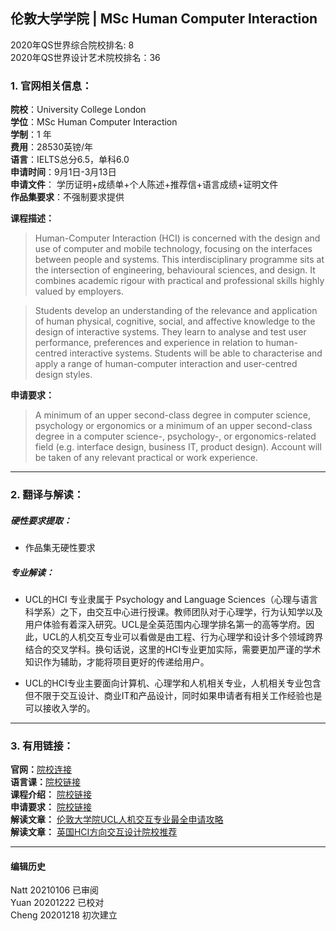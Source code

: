 ## 伦敦大学学院 | MSc Human Computer Interaction  

2020年QS世界综合院校排名: 8          
2020年QS世界设计艺术院校排名：36

### 1. 官网相关信息：

**院校**：University College London   
**学位**：MSc Human Computer Interaction  
**学制**：1 年  
**费用**：28530英镑/年   
**语言**：IELTS总分6.5，单科6.0  
**申请时间**：9月1日-3月13日  
**申请文件**： 学历证明+成绩单+个人陈述+推荐信+语言成绩+证明文件  
**作品集要求**：不强制要求提供  

**课程描述：**   

> Human-Computer Interaction (HCI) is concerned with the design and use of computer and mobile technology, focusing on the interfaces between people and systems. This interdisciplinary programme sits at the intersection of engineering, behavioural sciences, and design. It combines academic rigour with practical and professional skills highly valued by employers.

> Students develop an understanding of the relevance and application of human physical, cognitive, social, and affective knowledge to the design of interactive systems. They learn to analyse and test user performance, preferences and experience in relation to human-centred interactive systems. Students will be able to characterise and apply a range of human-computer interaction and user-centred design styles.

**申请要求：**   

> A minimum of an upper second-class degree in computer science, psychology or ergonomics or a minimum of an upper second-class degree in a computer science-, psychology-, or ergonomics-related field (e.g. interface design, business IT, product design). Account will be taken of any relevant practical or work experience.




---


### 2. 翻译与解读：

##### 硬性要求提取：
- 作品集无硬性要求  

##### 专业解读：
- UCL的HCI 专业隶属于 Psychology and Language Sciences（心理与语言科学系）之下，由交互中心进行授课。教师团队对于心理学，行为认知学以及用户体验有着深入研究。UCL是全英范围内心理学排名第一的高等学府。因此，UCL的人机交互专业可以看做是由工程、行为心理学和设计多个领域跨界结合的交叉学科。换句话说，这里的HCI专业更加实际，需要更加严谨的学术知识作为辅助，才能将项目更好的传递给用户。

- UCL的HCI专业主要面向计算机、心理学和人机相关专业，人机相关专业包含但不限于交互设计、商业IT和产品设计，同时如果申请者有相关工作经验也是可以接收入学的。

---


### 3. 有用链接：
**官网：**[院校连接](https://www.ucl.ac.uk/prospective-students/graduate/taught-degrees/human-computer-interaction-msc)  
**语言课：**[院校链接](https://www.ucl.ac.uk/languages-international-education/)  
**课程介绍：** [院校链接](https://www.ucl.ac.uk/prospective-students/graduate/taught-degrees/human-computer-interaction-msc)  
**申请要求：** [院校链接](https://www.ucl.ac.uk/prospective-students/graduate/taught-degrees/human-computer-interaction-msc)  
**解读文章：** [伦敦大学院UCL人机交互专业最全申请攻略](http://www.makebi.net/28185.html)  
**解读文章：** [英国HCI方向交互设计院校推荐](http://www.makebi.net/24434.html)   



---


#### 编辑历史  

Natt 20210106 已审阅  
Yuan 20201222 已校对  
Cheng 20201218 初次建立  
